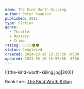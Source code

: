 ```yaml
---
name: The Kind Worth Killing
author: Peter Swanson
published: 2015
type: Fiction
genre:
  - Thriller
  - Mystery
  - Crime
rating: 🌕🌕🌕🌑🌑
status: Completed
created: 2024-03-16 18:15:30 -0500
updated: 2024-06-16 16:57:58 -0500
---
```


![[the-kind-worth-killing.jpg|300]]

Book Link: [The Kind Worth Killing](https://www.goodreads.com/book/show/21936809-the-kind-worth-killing)
